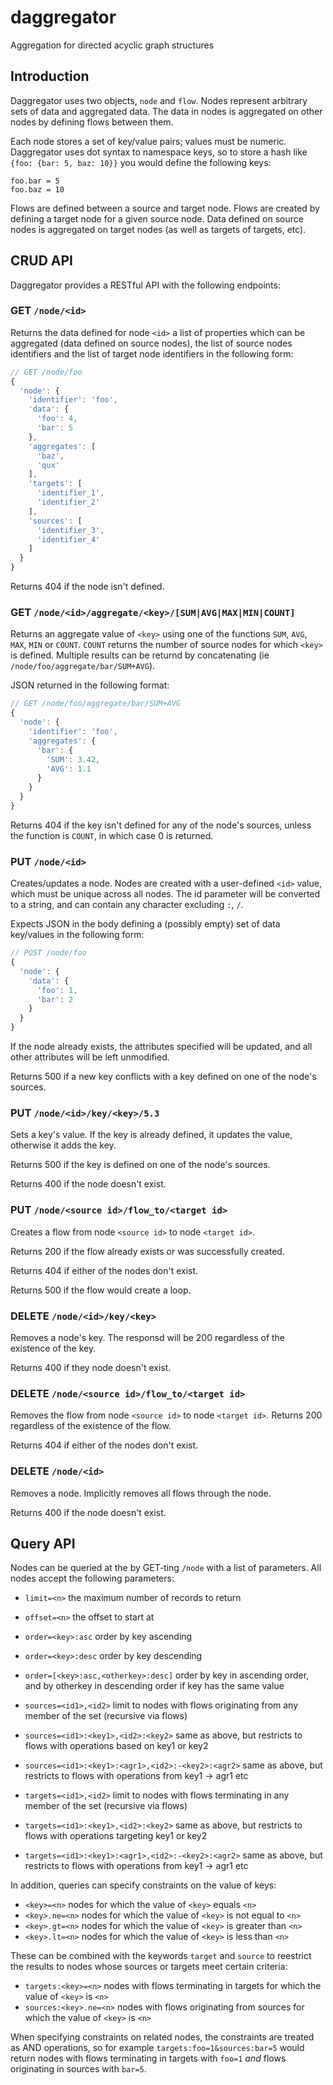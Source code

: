# daggregator

Aggregation for directed acyclic graph structures

## Introduction

Daggregator uses two objects, `node` and `flow`.  Nodes represent
arbitrary sets of data and aggregated data. The data in nodes is aggregated 
on other nodes by defining flows between them.

Each node stores a set of key/value pairs; values must be numeric.  
Daggregator uses dot syntax to namespace keys, so to store a hash 
like `{foo: {bar: 5, baz: 10}}` you would define the following keys:

```
foo.bar = 5
foo.baz = 10
```

Flows are defined between a source and target node. Flows are created
by defining a target node for a given source node.  Data defined on
source nodes is aggregated on target nodes (as well as targets of targets,
etc). 


## CRUD API

Daggregator provides a RESTful API with the following endpoints:

### GET `/node/<id>`

Returns the data defined for node `<id>` a list of properties which
can be aggregated (data defined on source nodes), the list of source
nodes identifiers and the list of target node identifiers in the 
following form:

``` javascript
// GET /node/foo
{
  'node': {
    'identifier': 'foo',
    'data': {
      'foo': 4,
      'bar': 5
    },
    'aggregates': [
      'baz',
      'qux'
    ],
    'targets': [
      'identifier_1',
      'identifier_2'
    ],
    'sources': [
      'identifier_3',
      'identifier_4'
    ]
  }
}
```

Returns 404 if the node isn't defined.

### GET `/node/<id>/aggregate/<key>/[SUM|AVG|MAX|MIN|COUNT]`

Returns an aggregate value of `<key>` using one of the functions
`SUM`, `AVG`, `MAX`, `MIN` or `COUNT`. `COUNT` returns the number
of source nodes for which `<key>` is defined. Multiple results
can be returnd by concatenating (ie `/node/foo/aggregate/bar/SUM+AVG`).

JSON returned in the following format:

``` javascript
// GET /node/foo/aggregate/bar/SUM+AVG
{
  'node': {
    'identifier': 'foo',
    'aggregates': {
      'bar': {
        'SUM': 3.42,
        'AVG': 1.1
      }
    }
  }
}
``` 

Returns 404 if the key isn't defined for any of the node's sources,
unless the function is `COUNT`, in which case 0 is returned.

### PUT `/node/<id>`

Creates/updates a node. Nodes are created with a user-defined `<id>` 
value, which must be unique across all nodes.  The id parameter will be
converted to a string, and can contain any character excluding `:`, `/`.

Expects JSON in the body defining a (possibly empty) 
set of data key/values in the following form:

``` javascript
// POST /node/foo
{
  'node': {
    'data': {
      'foo': 1,
      'bar': 2
    }
  }
}
```

If the node already exists, the attributes specified will be updated, and all
other attributes will be left unmodified.  

Returns 500 if a new key conflicts with a key defined on one of the node's sources.

### PUT `/node/<id>/key/<key>/5.3` 

Sets a key's value. If the key is already defined, it updates the value,
otherwise it adds the key. 

Returns 500 if the key is defined on one of the node's sources.

Returns 400 if the node doesn't exist.

### PUT `/node/<source id>/flow_to/<target id>` 

Creates a flow from node `<source id>` to node `<target id>`.  

Returns 200 if the flow already exists or was successfully created.

Returns 404 if either of the nodes don't exist.

Returns 500 if the flow would create a loop.


### DELETE `/node/<id>/key/<key>`

Removes a node's key.  The responsd will be 200 regardless of the existence of
the key.  

Returns 400 if they node doesn't exist.

### DELETE `/node/<source id>/flow_to/<target id>`

Removes the flow from node `<source id>` to node `<target id>`.  Returns 200 regardless
of the existence of the flow.

Returns 404 if either of the nodes don't exist.

### DELETE `/node/<id>`

Removes a node.  Implicitly removes all flows through the node. 

Returns 400 if the node doesn't exist.


## Query API

Nodes can be queried at the by GET-ting `/node` with a list of parameters.  All nodes
accept the following parameters:

* `limit=<n>` the maximum number of records to return
* `offset=<n>` the offset to start at

* `order=<key>:asc` order by key ascending
* `order=<key>:desc` order by key descending
* `order=[<key>:asc,<otherkey>:desc]` order by key in ascending order, and by otherkey in descending order if key has the same value

* `sources=<id1>,<id2>` limit to nodes with flows originating from any member of the set (recursive via flows)
* `sources=<id1>:<key1>,<id2>:<key2>` same as above, but restricts to flows with operations based on key1 or key2
* `sources=<id1>:<key1>:<agr1>,<id2>:-<key2>:<agr2>` same as above, but restricts to flows with operations from key1 -> agr1 etc

* `targets=<id1>,<id2>` limit to nodes with flows terminating in any member of the set (recursive via flows)
* `targets=<id1>:<key1>,<id2>:<key2>` same as above, but restricts to flows with operations targeting key1 or key2
* `targets=<id1>:<key1>:<agr1>,<id2>:-<key2>:<agr2>` same as above, but restricts to flows with operations from key1 -> agr1 etc

In addition, queries can specify constraints on the value of keys:

* `<key>=<n>` nodes for which the value of `<key>` equals `<n>`
* `<key>.ne=<n>` nodes for which the value of `<key>` is not equal to `<n>`
* `<key>.gt=<n>` nodes for which the value of `<key>` is greater than `<n>`
* `<key>.lt=<n>` nodes for which the value of `<key>` is less than `<n>`

These can be combined with the keywords `target` and `source` to reestrict the results 
to nodes whose sources or targets meet certain criteria:

* `targets:<key>=<n>` nodes with flows terminating in targets for which the value of `<key>` is `<n>`
* `sources:<key>.ne=<n>` nodes with flows originating from sources for which the value of `<key>` is `<n>`

When specifying constraints on related nodes, the constraints are treated as AND operations,
so for example `targets:foo=1&sources:bar=5` would return nodes with flows terminating in
targets with `foo=1` _and_ flows originating in sources with `bar=5`.

